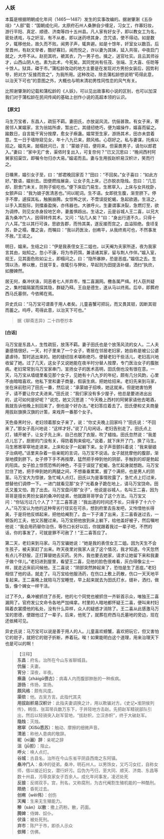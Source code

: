 <script type="text/javascript">
    var head = document.getElementsByTagName('head')[0];
    cssURL = '/public/liao.css';
    linkTag = document.createElement('link');
    linkTag.href = cssURL;
    linkTag.setAttribute('type','text/css');
    linkTag.setAttribute('rel','stylesheet');
    head.appendChild(linkTag);
</script>
### 人妖

本篇是根据明朝成化年间（1465—1487）发生的实事改编的。据谢肇淛《五杂俎》“人部”载：“国朝成化间，太原府石州人桑翀自少缠足，习女工，作寡妇妆，游行平阳、真定、顺德、济南等四十五州县。凡人家有好女子，即以教女工为名，密处诱戏，与之奸淫，有不从者，即以迷药喷其身，念咒语，使不得动。如是数夕，辄移他处，故久而不败。闻男子声，辄奔避。如是十馀年，奸室女以数百。后至晋州，有赵文举者，酷好寡妇，闻而悦之，诈以妻为其妹，延入共宿，中夜启门就之，大呼不从。赵扼其吭，褫其衣，乃一男子也。擒之，送官吐实。且云其师谷才，山西山阴人也。素为此术，今死矣。其同党尚有任茂、张端、王大喜、任昉等十馀人。狱具，磔于市。”蒲松龄改动的地方主要是在发现对方男扮女装后，因势利导，把对方“反接而宫之”，为我所用。这种改动，除去蒲松龄想说明“苟得此意，以治天下可也”的意图之外，大概也与明末清初男性同性恋的风气有关。

比照谢肇淛的记载和蒲松龄的《人妖》，可以见出故事和小说的区别，也可以加深我们对于蒲松龄在民间传闻的基础上创作小说的高超本领的认识。

#### 【原文】
<section>
马生万宝者，东昌人，疏狂不羁。妻田氏，亦放诞风流。伉俪甚敦。有女子来，寄居邻人某媪家，言为翁姑所虐，暂出亡。其缝纫绝巧，便为媪操作，媪喜而留之。踰数日，自言能干宵分按摩，愈女子瘵蛊。媪常至生家，游扬其术，田亦未尝着意。生一日于墙隙窥见女，年十八九已来，颇风格。心窃好之。私与妻谋，托疾以招之。媪先来，就榻抚问已，言：“蒙娘子招，便将来。但渠畏男子，请勿以郎君入。”妻曰：“家中无广舍，渠侬时复出入，可复奈何？”已又沉思曰：“晚间西村阿舅家招渠饮，即嘱令勿归亦大易。”媪诺而去。妻与生用拔赵帜易汉帜计，笑而行之。

日曛黑，媪引女子至，曰：“郎君晚回家否？”田曰：“不回矣。”女子喜曰：“如此方好。”数语，媪别去。田便燃烛展衾，让女子先上床，己亦脱衣隐烛。忽曰：“几忘却，厨舍门未关，防狗子偷吃也。”便下床启门易生，生窸窣入，上床与女共枕卧，女颤声曰：“我为娘子医清恙也。”间以昵词。生不语。女即抚生腹，渐至脐下。停手不摩，遽探其私，触腕崩腾。女惊怖之状，不啻误捉蛇蝎，急起欲遁。生沮之，以手入其股际，则擂垂盈掬，亦伟器也。大骇呼火。生妻谓事决裂，急燃灯至，欲为调停。则见女赤身投地乞命，妻羞惧趋出。生诘之，云是谷城人王二喜，以兄大喜为桑冲门人，因得转传其术。又问：“玷几人矣？”曰：“身出行道不久，只得十六人耳。”生以其行可诛，思欲告郡，而怜其美，遂反接而宫之，血溢殒绝。食顷复苏，卧之榻，覆之衾，而嘱曰：“我以药医汝，创痏平，从我终焉可也，不然事发不赦。”王诺之。

明日，媪来。生结之曰：“伊是我表侄女王二姐也，以天阉为夫家所逐，夜为我家言其由，始知之。忽小不康，将为市药饵，兼请诸其家，留与荆人作伴。”媪入室，视王，见其面色败如尘土，即榻问之。曰：“隐所暴肿，恐是恶疽。”媪信之去。生饵以汤，糁以散，日就平复。夜辄引与狎处，早起则为田提汲补缀，洒扫“执炊，如媵婢然。

居无何，桑冲伏诛，同恶者七人并弃市，惟二喜漏网。檄各属严缉。村人窃共疑之，集村媪隔裳而探其隐，群疑乃释。王自是德生，遂从马以终焉。后卒，即葬府西马氏墓侧，今依稀在焉。

异史氏曰：“马万宝可谓善于用人者矣。儿童喜蟹可把玩，而又畏其钳，因断其钳而蓄之。呜呼，苟得此意，以治天下可也。”

</section>

> 据《聊斋志异》二十四卷抄本

#### [白话]
<aside>

马万宝是东昌人，生性疏狂，放荡不羁。妻子田氏也是个放荡风流的女人。二人夫妻感情很好。一天，村子里来了一个女子，寄居在邻居老妇家，她自称是被公公婆婆虐待，暂时逃出来的。她的缝纫技术堪称绝巧，便替老妇干些活儿，老妇高兴地收留了她。过了几天，这女子又说她能在夜半时分替人按摩，专门医治女子的腹胀病。老妇常常到马万宝家串门，宣扬女子的医术高明，田氏倒也没有很在意。一天，马万宝从墙缝里看见那个女子，见她有十八九岁的年纪，颇有几分风韵，心里不由暗暗喜欢。他私下里和妻子商量，假装生病，把她给招来。老妇先来到马家，坐在床前慰问了田氏一番，然后说：“承蒙娘子招唤，她这就来。但是她害怕男子，请不要让你丈夫进来。”田氏说：“我们家没有多少屋子，他总是要进进出出的，这可如何是好呢？”说完，她又沉思道：“今天晚上西村的阿舅家请他去喝酒，我就告诉他晚上别回来了，倒也是个好办法。”老妇答应着去了。田氏便和丈夫商量用拔赵旗换汉旗的计策，来戏弄一番那个女子。

天色昏黑时分，老妇领着那女子来了，说：“你丈夫晚上回家吗？”田氏说：“不回来了。”那女子高兴地说：“这样才好。”说了几句闲话，老妇告别走了。田氏点上灯，铺开被子，让女子先上床，自己也脱了衣服，吹了蜡烛。田氏忽然说：“我差点儿忘了，厨房的门没有关，得防着狗来偷吃。”说着，就下床开了门，换了马生。马生窸窸窣窣地走进来，上床和女子一起躺下来。女子声音颤抖着说：“我来替娘子治病吧。”话里夹杂着一些亲昵的言词，马万宝不说话。女子就抚摩他的腹部，渐渐地摸到脐下。女子停下手不再按摩，猛然把手伸到他的阴部，手触到的却是勃起的阳具。女子脸上惊慌恐怖的神色，不亚于误捉了蛇蝎，急忙起身就想跑。马万宝拦住了她，把手伸到她的两腿之间，不想垂垂累累，握了个满把，也是男人的阴茎。马万宝大为惊骇，急忙喊人点灯。田氏以为是事情败露了，急忙点上灯过来，想替他们调停一下。一进门就看见那“女子”光着身子跪在地上，请马万宝饶命。田氏又羞又怕，跑了出去。马万宝盘问那“女子”，他说是谷城人，名叫王二喜，因为哥哥是擅长男扮女装的桑冲的徒弟，他就跟哥哥学会了这个方法。马万宝又问：“你玷污过几个人了？”王二喜答道：“我出道的时间还不长，只得手了十六个人。”马万宝认为他的这种卑劣行径实在可杀，想到府里去告发吧，又怜惜他长得美，于是将他反绑起来，把他给阉割了。血一下子涌了出来，王二喜昏迷过去，一顿饭的工夫，他又苏醒过来。马万宝把他放到床上躺下，给他盖好被子，然后嘱咐他说：“我会用药替你治伤，等伤口长好以后，你就跟着我过一辈子吧，不然的话，你的事发了，可就是罪不可赦了！”王二喜答应了。

第二天，老妇来到马家。马万宝骗她说：“她是我的表侄女王二姐。因为天生不会生孩子，被夫家赶了出来。昨天夜里对我家人说了这个情况，我才知道。今天忽然有点儿不舒服，正打算替她去买药。另外，我也要去她家，请求让她留下来和我妻子做个伴儿。”老妇进到屋里，看望王二喜，见他的脸色很难看，灰白得像尘土一样，就走近床前问候他。王二喜说：“阴部突然肿起来了，恐怕是生了恶疽。”老妇相信了他的话，就走了。马万宝给他服汤药，在伤口上敷上药散，伤口一天天地平复起来。王二喜晚上就陪马万宝睡觉，早上起来就去为田氏打水，缝补，洒扫，做饭，像个婢女一样干活。

过了不久，桑冲被抓住了杀死，他的七个同党也被抓住一齐斩首示众，唯独王二喜漏网了。官府发公文命令各地严加缉拿。村里的人暗地都怀疑王二喜，便叫来村妇隔着衣裳摸他的私处，没有什么异样，众人的疑惑才消除了。王二喜从此感激马万宝的恩德，便跟他过了一辈子。后来，他死了，就葬在府西马氏墓地的旁边，现在还依稀可见。

异史氏说：马万宝可以说是善于用人的人。儿童喜欢螃蟹，喜欢把玩它，但又害怕它的钳子，就把它的钳子折断，养着玩。唉！如果能明白这个道理，用来治理天下也是可以的啊！

</aside>

> 【注释】  
<b>东昌</b>：府名，治所在今山东省聊城县。  
<b>伉俪</b>：夫妻。  
<b>宵分</b>：深夜，半夜。  
<b>瘵蛊（zhàigǔ债古）</b>：病毒人内而腹部肿胀的一种疾病。  
<b>游扬</b>：传扬，宣扬。  
<b>颇风格</b>：颇有风度。  
<b>渠侬</b>：他。古吴方言。此指代其夫  
<b>用拔赵帜易汉帜计</b>：此指夫妻调换之计，用以欺骗对方。《史记•淮阴侯列传》，韩信、张耳带兵数万东下，于井陉地方击赵。先把赵军精锐部队引出，然后以轻骑突入赵军营地，“拔赵帜，立汉赤帜”，终于大破赵军。  
<b>隐烛</b>：灭烛。  
<b>窸窣（XīSū悉苏）</b>：触动、摩擦的细微声音。  
<b>清恙</b>：称他人患病的敬辞。  
<b>昵（nì溺）辞</b>：亲呢之辞  
<b>沮（jǚ拒）</b>：阻止。  
<b>呼火</b>：唤人点灯。  
<b>谷城</b>：古县名，治所在今山东省平阴县西南之东阿镇。  
<b>桑冲门人</b>：桑冲的徒弟。桑冲，明石州人。以男饰女，又巧习女红，自称女师，借以接近妇女，潜行奸污。后伪为丐归，至大同、顺天、济南、东昌等数十州县，污辱良家女子百余人。成化年间事发，凌迟处死  
<b>反接</b>：反绑双手。宫，刑名，又称腐刑，为古代阉割生殖机能的一种酷刑。  
<b>陨绝</b>：昏死过去。  
<b>创痏（wěi伟）</b>：创伤  
<b>天阉</b>：生来无生殖能力。  
<b>糁（sán）以散</b>：撒上药粉。散，药面。  
<b>腾婢</b>：侍婢、奴仆。  
<b>伏诛</b>：被处死刑。  
<b>弃市</b>：陈尸于市，即杀人示众  
<b>依稀</b>：仿佛。  

